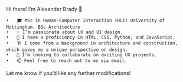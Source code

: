 Hi there! I’m Alexander Brady 👋

	•	🎓 MSc in Human-Computer Interaction (HCI) University of Nottingham. BSc Architecture
	•	💡 I’m passionate about UX and UI design.
	•	🌱 I have a proficiency in HTML, CSS, Python, and JavaScript.
	•	🏗️ I come from a background in architecture and construction, which gives me a unique perspective on design.
	•	🤝 I’m looking to collaborate on exciting UX projects.
	•	📫 Feel free to reach out to me via email.

Let me know if you’d like any further modifications!

<!---
AlexanderBrady/AlexanderBrady is a ✨ special ✨ repository because its `README.md` (this file) appears on your GitHub profile.
You can click the Preview link to take a look at your changes.
--->

